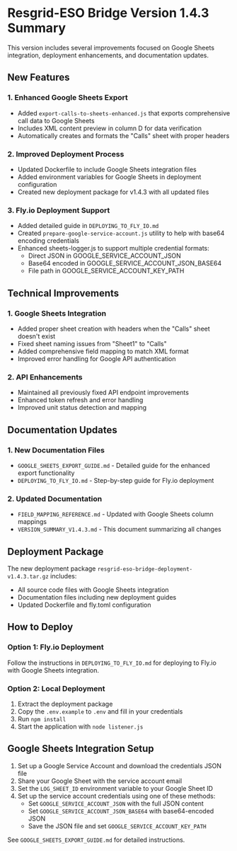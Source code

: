 # Resgrid-ESO Bridge Version 1.4.3 Summary

This version includes several improvements focused on Google Sheets integration, deployment enhancements, and documentation updates.

## New Features

### 1. Enhanced Google Sheets Export
- Added `export-calls-to-sheets-enhanced.js` that exports comprehensive call data to Google Sheets
- Includes XML content preview in column D for data verification
- Automatically creates and formats the "Calls" sheet with proper headers

### 2. Improved Deployment Process
- Updated Dockerfile to include Google Sheets integration files
- Added environment variables for Google Sheets in deployment configuration
- Created new deployment package for v1.4.3 with all updated files

### 3. Fly.io Deployment Support
- Added detailed guide in `DEPLOYING_TO_FLY_IO.md`
- Created `prepare-google-service-account.js` utility to help with base64 encoding credentials
- Enhanced sheets-logger.js to support multiple credential formats:
  - Direct JSON in GOOGLE_SERVICE_ACCOUNT_JSON
  - Base64 encoded in GOOGLE_SERVICE_ACCOUNT_JSON_BASE64
  - File path in GOOGLE_SERVICE_ACCOUNT_KEY_PATH

## Technical Improvements

### 1. Google Sheets Integration
- Added proper sheet creation with headers when the "Calls" sheet doesn't exist
- Fixed sheet naming issues from "Sheet1" to "Calls"
- Added comprehensive field mapping to match XML format
- Improved error handling for Google API authentication

### 2. API Enhancements
- Maintained all previously fixed API endpoint improvements
- Enhanced token refresh and error handling
- Improved unit status detection and mapping

## Documentation Updates

### 1. New Documentation Files
- `GOOGLE_SHEETS_EXPORT_GUIDE.md` - Detailed guide for the enhanced export functionality
- `DEPLOYING_TO_FLY_IO.md` - Step-by-step guide for Fly.io deployment

### 2. Updated Documentation
- `FIELD_MAPPING_REFERENCE.md` - Updated with Google Sheets column mappings
- `VERSION_SUMMARY_V1.4.3.md` - This document summarizing all changes

## Deployment Package

The new deployment package `resgrid-eso-bridge-deployment-v1.4.3.tar.gz` includes:
- All source code files with Google Sheets integration
- Documentation files including new deployment guides
- Updated Dockerfile and fly.toml configuration

## How to Deploy

### Option 1: Fly.io Deployment
Follow the instructions in `DEPLOYING_TO_FLY_IO.md` for deploying to Fly.io with Google Sheets integration.

### Option 2: Local Deployment
1. Extract the deployment package
2. Copy the `.env.example` to `.env` and fill in your credentials
3. Run `npm install`
4. Start the application with `node listener.js`

## Google Sheets Integration Setup

1. Set up a Google Service Account and download the credentials JSON file
2. Share your Google Sheet with the service account email
3. Set the `LOG_SHEET_ID` environment variable to your Google Sheet ID
4. Set up the service account credentials using one of these methods:
   - Set `GOOGLE_SERVICE_ACCOUNT_JSON` with the full JSON content
   - Set `GOOGLE_SERVICE_ACCOUNT_JSON_BASE64` with base64-encoded JSON
   - Save the JSON file and set `GOOGLE_SERVICE_ACCOUNT_KEY_PATH`

See `GOOGLE_SHEETS_EXPORT_GUIDE.md` for detailed instructions.